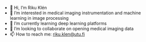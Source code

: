 - 👋 Hi, I’m Riku Klén
- 👀 I’m interested in medical imaging instrumentation and machine learning in image processing
- 🌱 I’m currently learning deep learning platforms
- 💞️ I’m looking to collaborate on opening medical imaging data
- 📫 How to reach me: riku.klen@utu.fi

<!---
rklen/rklen is a ✨ special ✨ repository because its `README.md` (this file) appears on your GitHub profile.
You can click the Preview link to take a look at your changes.
--->
